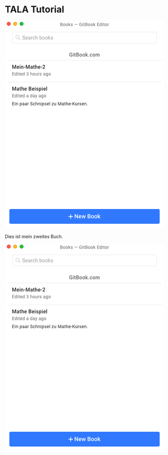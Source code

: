 # TALA Tutorial

![](/gitbook-auswahl.png)

Dies ist mein zweites Buch.

![Example from GitBook](gitbook-auswahl.png)

